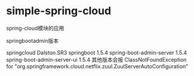# simple-spring-cloud
spring-cloud模块的应用

springbootadmin版本 

springcloud Dalston.SR3
    springboot 1.5.4
    spring-boot-admin-server 1.5.4
    spring-boot-admin-server-ui 1.5.4
 其他版本会报  ClassNotFoundException for "org.springframework.cloud.netflix.zuul.ZuulServerAutoConfiguration"
